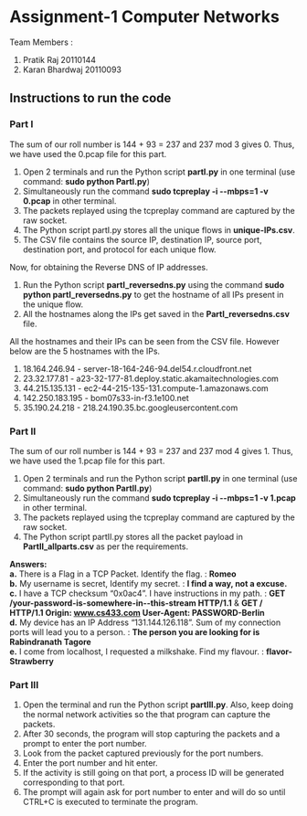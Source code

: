 # Assignment-1 Computer Networks 

Team Members :
1. Pratik Raj     20110144
2. Karan Bhardwaj 20110093

## Instructions to run the code

### Part I
The sum of our roll number is 144 + 93 = 237 and 237 mod 3 gives 0. 
Thus, we have used the 0.pcap file for this part.
1. Open 2 terminals and run the Python script **partI.py** in one terminal (use command: **sudo python PartI.py**)
2. Simultaneously run the command **sudo tcpreplay -i --mbps=1 -v 0.pcap** in other terminal. 
3. The packets replayed using the tcpreplay command are captured by the raw socket.
4. The Python script partI.py stores all the unique flows in **unique-IPs.csv**.
5. The CSV file contains the source IP, destination IP, source port, destination port, and protocol for each unique flow.

Now, for obtaining the Reverse DNS of IP addresses.
1. Run the Python script **partI_reversedns.py** using the command **sudo python partI_reversedns.py** to get the hostname of all IPs present in the unique flow.
2. All the hostnames along the IPs get saved in the **PartI_reversedns.csv** file.

All the hostnames and their IPs can be seen from the CSV file. However below are the 5 hostnames with the IPs.
1. 18.164.246.94 - server-18-164-246-94.del54.r.cloudfront.net
2. 23.32.177.81 - a23-32-177-81.deploy.static.akamaitechnologies.com
3. 44.215.135.131	- ec2-44-215-135-131.compute-1.amazonaws.com
4. 142.250.183.195 - bom07s33-in-f3.1e100.net
5. 35.190.24.218 - 218.24.190.35.bc.googleusercontent.com

### Part II
The sum of our roll number is 144 + 93 = 237 and 237 mod 4 gives 1. 
Thus, we have used the 1.pcap file for this part.

1. Open 2 terminals and run the Python script **partII.py** in one terminal (use command: **sudo python PartII.py**)
2. Simultaneously run the command **sudo tcpreplay -i --mbps=1 -v 1.pcap** in other terminal. 
3. The packets replayed using the tcpreplay command are captured by the raw socket.
4. The Python script partII.py stores all the packet payload in **PartII_allparts.csv** as per the requirements.
   
**Answers:** <br>
**a.** There is a Flag in a TCP Packet. Identify the flag. : **Romeo** <br>
**b.** My username is secret, Identify my secret. : **I find a way, not a excuse.** <br>
**c.** I have a TCP checksum “0x0ac4”. I have instructions in my path. : **GET /your-password-is-somewhere-in--this-stream HTTP/1.1** & **GET / HTTP/1.1 Origin: www.cs433.com User-Agent: PASSWORD-Berlin** <br>
**d.** My device has an IP Address “131.144.126.118”. Sum of my connection ports will lead you to a person. : **The person you are looking for is Rabindranath Tagore** <br>
**e.** I come from localhost, I requested a milkshake. Find my flavour. : **flavor- Strawberry** <br>


### Part III
1. Open the terminal and run the Python script **partIII.py**. Also, keep doing the normal network activities so the that program can capture the packets.
2. After 30 seconds, the program will stop capturing the packets and a prompt to enter the port number.
3. Look from the packet captured previously for the port numbers.
4. Enter the port number and hit enter.
5. If the activity is still going on that port, a process ID will be generated corresponding to that port.
6. The prompt will again ask for port number to enter and will do so until CTRL+C is executed to terminate the program.
